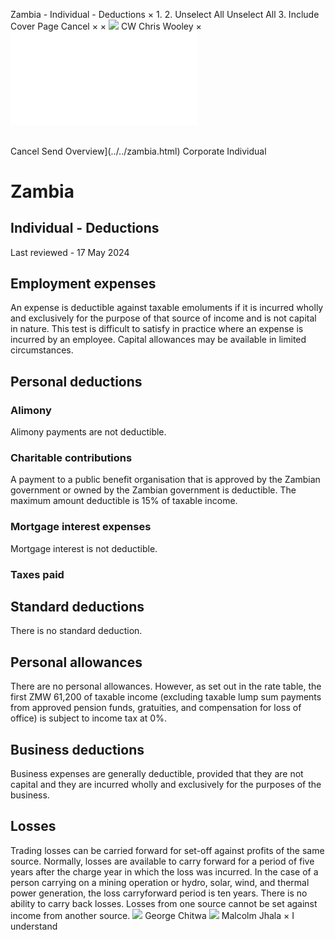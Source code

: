 Zambia - Individual - Deductions
×
1.
2.
Unselect All
Unselect All
3.
Include Cover Page
Cancel
×
×
![](../../-/media/world-wide-tax-summaries/attachments/global---chris-wooley.ashx%3Frev=ac5e5f3223b34096b1afc2a6009c7320&revision=ac5e5f32-23b3-4096-b1af-c2a6009c7320&hash=859B7ADC84DC2CBEC9760E9E6EE7DE6D0A8BFCDF)
CW
Chris Wooley
×
![](deductions.html)
######
Cancel
Send
Overview](../../zambia.html)
Corporate
Individual
# Zambia
## Individual - Deductions
Last reviewed - 17 May 2024
## Employment expenses
An expense is deductible against taxable emoluments if it is incurred wholly and exclusively for the purpose of that source of income and is not capital in nature. This test is difficult to satisfy in practice where an expense is incurred by an employee. Capital allowances may be available in limited circumstances.
## Personal deductions
### Alimony
Alimony payments are not deductible.
### Charitable contributions
A payment to a public benefit organisation that is approved by the Zambian government or owned by the Zambian government is deductible. The maximum amount deductible is 15% of taxable income.
### Mortgage interest expenses
Mortgage interest is not deductible.
### Taxes paid
## Standard deductions
There is no standard deduction.
## Personal allowances
There are no personal allowances. However, as set out in the rate table, the first ZMW 61,200 of taxable income (excluding taxable lump sum payments from approved pension funds, gratuities, and compensation for loss of office) is subject to income tax at 0%.
## Business deductions
Business expenses are generally deductible, provided that they are not capital and they are incurred wholly and exclusively for the purposes of the business.
## Losses
Trading losses can be carried forward for set-off against profits of the same source. Normally, losses are available to carry forward for a period of five years after the charge year in which the loss was incurred. In the case of a person carrying on a mining operation or hydro, solar, wind, and thermal power generation, the loss carryforward period is ten years.
There is no ability to carry back losses.
Losses from one source cannot be set against income from another source.
![](../../-/media/world-wide-tax-summaries/zambiageorge-chitwazambia--george-chitwapng20210203111248167.ashx%3Frev=90204908ab734f83bfeed37093763211&revision=90204908-ab73-4f83-bfee-d37093763211&hash=5C6E370342BF095CA0E42E02DD4D3B94E55AE8FB)
George Chitwa
![](../../-/media/world-wide-tax-summaries/zambiamalcolm-gurudas-george-jhalamalcolmjpg20210924054127015.ashx%3Frev=13708003974846cf97e166f23ded7edb&revision=13708003-9748-46cf-97e1-66f23ded7edb&hash=DB17EB993726FBA2603166286EE44EA363EC0876)
Malcolm Jhala
×
I understand